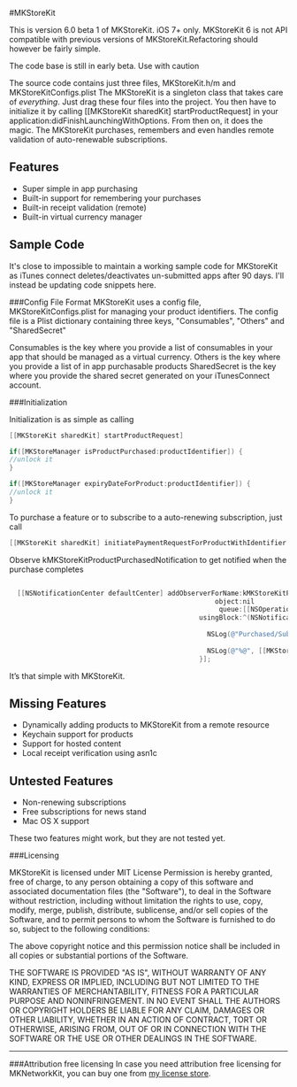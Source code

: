 #MKStoreKit

This is version 6.0 beta 1 of MKStoreKit. iOS 7+ only. 
MKStoreKit 6 is not API compatible with previous versions of MKStoreKit.Refactoring should however be fairly simple.

The code base is still in early beta. Use with caution

The source code contains just three files, MKStoreKit.h/m and MKStoreKitConfigs.plist
The MKStoreKit is a singleton class that takes care of *everything*. Just drag these four files into the project. You then have to initialize it by calling [[MKStoreKit sharedKit] startProductRequest] in your application:didFinishLaunchingWithOptions. From then on, it does the magic. The MKStoreKit purchases, remembers and even handles remote validation of auto-renewable subscriptions.

## Features
* Super simple in app purchasing
* Built-in support for remembering your purchases
* Built-in receipt validation (remote)
* Built-in virtual currency manager

## Sample Code 

It's close to impossible to maintain a working sample code for MKStoreKit as iTunes connect deletes/deactivates un-submitted apps after 90 days. I'll instead be updating code snippets here.

###Config File Format
MKStoreKit uses a config file, MKStoreKitConfigs.plist for managing your product identifiers.
The config file is a Plist dictionary containing three keys, "Consumables", "Others" and "SharedSecret"

Consumables is the key where you provide a list of consumables in your app that should be managed as a virtual currency.
Others is the key where you provide a list of in app purchasable products
SharedSecret is the key where you provide the shared secret generated on your iTunesConnect account.

###Initialization

Initialization is as simple as calling

``` objective-c
[[MKStoreKit sharedKit] startProductRequest]
```

``` objective-c
if([MKStoreManager isProductPurchased:productIdentifier]) {
//unlock it
}
```

``` objective-c
if([MKStoreManager expiryDateForProduct:productIdentifier]) {
//unlock it
}
```

To purchase a feature or to subscribe to a auto-renewing subscription, just call

``` objective-c
[[MKStoreKit sharedKit] initiatePaymentRequestForProductWithIdentifier:productIdentifier];
```

Observe kMKStoreKitProductPurchasedNotification to get notified when the purchase completes

``` objective-c

  [[NSNotificationCenter defaultCenter] addObserverForName:kMKStoreKitProductPurchasedNotification
                                                    object:nil
                                                     queue:[[NSOperationQueue alloc] init]
                                                usingBlock:^(NSNotification *note) {
                                                  
                                                  NSLog(@"Purchased/Subscribed to product with id: %@", [note object]);
                                                  
                                                  NSLog(@"%@", [[MKStoreKit sharedKit] valueForKey:@"purchaseRecord"]);
                                                }];
```

It’s that simple with MKStoreKit. 


## Missing Features

* Dynamically adding products to MKStoreKit from a remote resource
* Keychain support for products
* Support for hosted content
* Local receipt verification using asn1c

## Untested Features

* Non-renewing subscriptions
* Free subscriptions for news stand
* Mac OS X support


These two features might work, but they are not tested yet.


###Licensing

MKStoreKit is licensed under MIT License
Permission is hereby granted, free of charge, to any person obtaining a copy
of this software and associated documentation files (the "Software"), to deal
in the Software without restriction, including without limitation the rights
to use, copy, modify, merge, publish, distribute, sublicense, and/or sell
copies of the Software, and to permit persons to whom the Software is
furnished to do so, subject to the following conditions:

The above copyright notice and this permission notice shall be included in
all copies or substantial portions of the Software.

THE SOFTWARE IS PROVIDED "AS IS", WITHOUT WARRANTY OF ANY KIND, EXPRESS OR
IMPLIED, INCLUDING BUT NOT LIMITED TO THE WARRANTIES OF MERCHANTABILITY,
FITNESS FOR A PARTICULAR PURPOSE AND NONINFRINGEMENT. IN NO EVENT SHALL THE
AUTHORS OR COPYRIGHT HOLDERS BE LIABLE FOR ANY CLAIM, DAMAGES OR OTHER
LIABILITY, WHETHER IN AN ACTION OF CONTRACT, TORT OR OTHERWISE, ARISING FROM,
OUT OF OR IN CONNECTION WITH THE SOFTWARE OR THE USE OR OTHER DEALINGS IN
THE SOFTWARE.

---
###Attribution free licensing
In case you need attribution free licensing for MKNetworkKit, you can buy one from [my license store](http://blog.mugunthkumar.com/license-store/).
